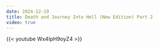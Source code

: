 ```yaml
---
date: 2024-12-19
title: Death and Journey Into Hell (New Edition) Part 2
video: true
---
```



{{< youtube Wx4IpH9oyZ4 >}}
